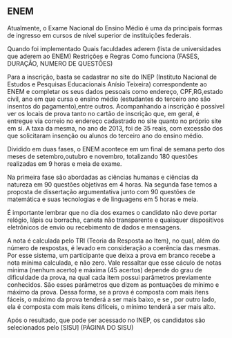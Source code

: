 ENEM
----

Atualmente, o Exame Nacional do Ensino Médio é uma da principais formas de ingresso em cursos de nível superior de instituições federais. 

Quando foi implementado 
Quais faculdades aderem (lista de universidades que aderem ao ENEM)
Restrições e Regras
Como funciona (FASES, DURAÇÃO, NUMERO DE QUESTÕES)

Para a inscrição, basta se cadastrar no site do INEP (Instituto Nacional de Estudos e Pesquisas Educacionais Anísio Teixeira) correspondente ao ENEM e completar os seus dados pessoais como endereço, CPF,RG,estado civil, ano em que cursa o ensino médio (estudantes do terceiro ano são insentos do pagamento),entre outros. Acompanhando a inscrição é possível ver os locais de prova tanto no cartão de inscrição que, em geral, é entregue via correio no endereço cadastrado no site quanto no próprio site em si. A taxa da mesma, no ano de 2013, foi de 35 reais, com excessão dos que solicitaram insenção ou alunos do terceiro ano do ensino médio.

Dividido em duas fases, o ENEM acontece em um final de semana perto dos meses de setembro,outubro e novembro, totalizando 180 questões realizadas em 9 horas e meia de exame.

Na primeira fase são abordadas as ciências humanas e ciências da natureza em 90 questões objetivas em 4 horas. Na segunda fase temos a proposta de dissertação argumentativa junto com 90 questões de matemática e suas tecnologias e de linguagens em 5 horas e meia.

É importante lembrar que no dia dos exames o candidato não deve portar relógio, lápis ou borracha, caneta não transparente e quaisquer dispositivos eletrônicos de envio ou recebimento de dados e mensagens.
  
A nota é calculada pelo TRI (Teoria da Resposta ao Item), no qual, além do número de respostas, é levado em consideração a coerência das mesmas. Por esse sistema, um participante que deixa a prova em branco recebe a nota mínima calculada, e não zero. Vale ressaltar que esse cáculo de notas mínima (nenhum acerto) e máxima (45 acertos) depende do grau de dificuldade da prova, na qual cada item possui parâmetros previamente conhecidos. São esses parâmetros que dizem as pontuações de mínimo e máximo da prova. Dessa forma, se a prova é composta com mais itens fáceis, o máximo da prova tenderá a ser mais baixo, e se , por outro lado, ela é composta com mais itens difíceis, o mínimo tenderá  a ser mais alto.  

Após o resultado, que pode ser acessado no INEP, os candidatos são selecionados pelo [SISU] (PÁGINA DO SISU)
